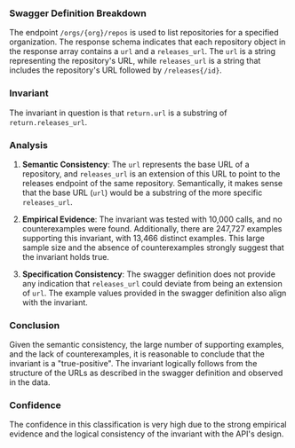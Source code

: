 ### Swagger Definition Breakdown
The endpoint `/orgs/{org}/repos` is used to list repositories for a specified organization. The response schema indicates that each repository object in the response array contains a `url` and a `releases_url`. The `url` is a string representing the repository's URL, while `releases_url` is a string that includes the repository's URL followed by `/releases{/id}`.

### Invariant
The invariant in question is that `return.url` is a substring of `return.releases_url`.

### Analysis
1. **Semantic Consistency**: The `url` represents the base URL of a repository, and `releases_url` is an extension of this URL to point to the releases endpoint of the same repository. Semantically, it makes sense that the base URL (`url`) would be a substring of the more specific `releases_url`.

2. **Empirical Evidence**: The invariant was tested with 10,000 calls, and no counterexamples were found. Additionally, there are 247,727 examples supporting this invariant, with 13,466 distinct examples. This large sample size and the absence of counterexamples strongly suggest that the invariant holds true.

3. **Specification Consistency**: The swagger definition does not provide any indication that `releases_url` could deviate from being an extension of `url`. The example values provided in the swagger definition also align with the invariant.

### Conclusion
Given the semantic consistency, the large number of supporting examples, and the lack of counterexamples, it is reasonable to conclude that the invariant is a "true-positive". The invariant logically follows from the structure of the URLs as described in the swagger definition and observed in the data.

### Confidence
The confidence in this classification is very high due to the strong empirical evidence and the logical consistency of the invariant with the API's design.
